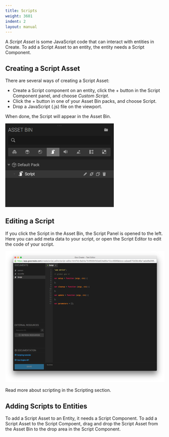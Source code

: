```yaml
---
title: Scripts
weight: 3601
indent: 2
layout: manual
---
```

A *Script Asset* is some JavaScript code that can interact with entities in Create. To add a Script Asset to an entity, the entity needs a Script Component.

## Creating a Script Asset

There are several ways of creating a Script Asset:

* Create a Script component on an entity, click the + button in the Script Component panel, and choose *Custom Script*.
* Click the + button in one of your Asset Bin packs, and choose Script.
* Drop a JavaScript (.js) file on the viewport.

When done, the Script will appear in the Asset Bin.

![Adding an existing script to a script component](script-in-assetbin.png)

## Editing a Script

If you click the Script in the Asset Bin, the Script Panel is opened to the left. Here you can add meta data to your script, or open the Script Editor to edit the code of your script.

![Script editor](script-editor.png)

Read more about scripting in the Scripting section.

## Adding Scripts to Entities

To add a Script Asset to an Entity, it needs a Script Component. To add a Script Asset to the Script Compoent, drag and drop the Script Asset from the Asset Bin to the drop area in the Script Component.